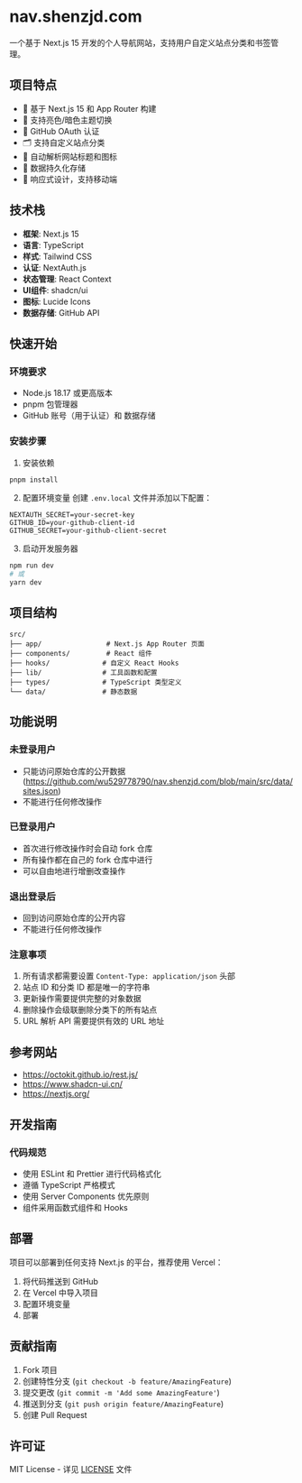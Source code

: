 # nav.shenzjd.com

一个基于 Next.js 15 开发的个人导航网站，支持用户自定义站点分类和书签管理。

## 项目特点

- 🚀 基于 Next.js 15 和 App Router 构建
- 🎨 支持亮色/暗色主题切换
- 🔐 GitHub OAuth 认证
- 🗂️ 支持自定义站点分类
- 🔗 自动解析网站标题和图标
- 💾 数据持久化存储
- 📱 响应式设计，支持移动端

## 技术栈

- **框架**: Next.js 15
- **语言**: TypeScript
- **样式**: Tailwind CSS
- **认证**: NextAuth.js
- **状态管理**: React Context
- **UI组件**: shadcn/ui
- **图标**: Lucide Icons
- **数据存储**: GitHub API

## 快速开始

### 环境要求

- Node.js 18.17 或更高版本
- pnpm 包管理器
- GitHub 账号（用于认证）和 数据存储

### 安装步骤

1. 安装依赖

```bash
pnpm install
```

2. 配置环境变量
创建 `.env.local` 文件并添加以下配置：

```env
NEXTAUTH_SECRET=your-secret-key
GITHUB_ID=your-github-client-id
GITHUB_SECRET=your-github-client-secret
```

3. 启动开发服务器

```bash
npm run dev
# 或
yarn dev
```

## 项目结构

```shell
src/
├── app/                # Next.js App Router 页面
├── components/         # React 组件
├── hooks/             # 自定义 React Hooks
├── lib/               # 工具函数和配置
├── types/             # TypeScript 类型定义
└── data/              # 静态数据
```

## 功能说明

### 未登录用户

- 只能访问原始仓库的公开数据(<https://github.com/wu529778790/nav.shenzjd.com/blob/main/src/data/sites.json>)
- 不能进行任何修改操作

### 已登录用户

- 首次进行修改操作时会自动 fork 仓库
- 所有操作都在自己的 fork 仓库中进行
- 可以自由地进行增删改查操作

### 退出登录后

- 回到访问原始仓库的公开内容
- 不能进行任何修改操作

### 注意事项

1. 所有请求都需要设置 `Content-Type: application/json` 头部
2. 站点 ID 和分类 ID 都是唯一的字符串
3. 更新操作需要提供完整的对象数据
4. 删除操作会级联删除分类下的所有站点
5. URL 解析 API 需要提供有效的 URL 地址

## 参考网站

- <https://octokit.github.io/rest.js/>
- <https://www.shadcn-ui.cn/>
- <https://nextjs.org/>

## 开发指南

### 代码规范

- 使用 ESLint 和 Prettier 进行代码格式化
- 遵循 TypeScript 严格模式
- 使用 Server Components 优先原则
- 组件采用函数式组件和 Hooks

## 部署

项目可以部署到任何支持 Next.js 的平台，推荐使用 Vercel：

1. 将代码推送到 GitHub
2. 在 Vercel 中导入项目
3. 配置环境变量
4. 部署

## 贡献指南

1. Fork 项目
2. 创建特性分支 (`git checkout -b feature/AmazingFeature`)
3. 提交更改 (`git commit -m 'Add some AmazingFeature'`)
4. 推送到分支 (`git push origin feature/AmazingFeature`)
5. 创建 Pull Request

## 许可证

MIT License - 详见 [LICENSE](LICENSE) 文件
